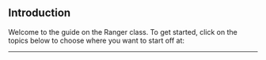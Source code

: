 <section>
	<h1>Introduction</h1>
	<p>Welcome to the guide on the Ranger class. To get started, click on the topics below to choose where you want to start off at:</p>
	<hr>
</section>